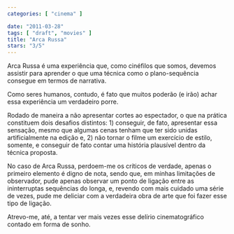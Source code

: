 ```yaml
---
categories: [ "cinema" ]

date: "2011-03-28"
tags: [ "draft", "movies" ]
title: "Arca Russa"
stars: "3/5"
---
```

Arca Russa é uma experiência que, como cinéfilos que somos, devemos assistir para aprender o que uma técnica como o plano-sequência consegue em termos de narrativa.

Como seres humanos, contudo, é fato que muitos poderão (e irão) achar essa experiência um verdadeiro porre.

Rodado de maneira a não apresentar cortes ao espectador, o que na prática constituem dois desafios distintos: 1) conseguir, de fato, apresentar essa sensação, mesmo que algumas cenas tenham que ter sido unidas artificialmente na edição e, 2) não tornar o filme um exercício de estilo, somente, e conseguir de fato contar uma história plausível dentro da técnica proposta.

No caso de Arca Russa, perdoem-me os críticos de verdade, apenas o primeiro elemento é digno de nota, sendo que, em minhas limitações de observador, pude apenas observar um ponto de ligação entre as ininterruptas sequências do longa, e, revendo com mais cuidado uma série de vezes, pude me deliciar com a verdadeira obra de arte que foi fazer esse tipo de ligação.

Atrevo-me, até, a tentar ver mais vezes esse delírio cinematográfico contado em forma de sonho.
